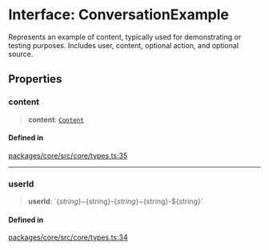 # Interface: ConversationExample

Represents an example of content, typically used for demonstrating or testing purposes. Includes user, content, optional action, and optional source.

## Properties

### content

> **content**: [`Content`](Content.md)

#### Defined in

[packages/core/src/core/types.ts:35](https://github.com/ai16z/eliza/blob/main/packages/core/src/core/types.ts#L35)

***

### userId

> **userId**: \`$\{string\}-$\{string\}-$\{string\}-$\{string\}-$\{string\}\`

#### Defined in

[packages/core/src/core/types.ts:34](https://github.com/ai16z/eliza/blob/main/packages/core/src/core/types.ts#L34)
